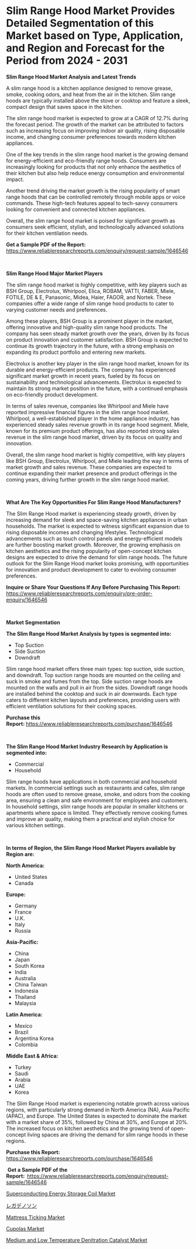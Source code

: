 <p><h1>Slim Range Hood Market Provides Detailed Segmentation of this Market based on Type, Application, and Region and Forecast for the Period from 2024 - 2031</h1></p><p><strong>Slim Range Hood Market Analysis and Latest Trends</strong></p>
<p><p>A slim range hood is a kitchen appliance designed to remove grease, smoke, cooking odors, and heat from the air in the kitchen. Slim range hoods are typically installed above the stove or cooktop and feature a sleek, compact design that saves space in the kitchen.</p><p>The slim range hood market is expected to grow at a CAGR of 12.7% during the forecast period. The growth of the market can be attributed to factors such as increasing focus on improving indoor air quality, rising disposable income, and changing consumer preferences towards modern kitchen appliances.</p><p>One of the key trends in the slim range hood market is the growing demand for energy-efficient and eco-friendly range hoods. Consumers are increasingly looking for products that not only enhance the aesthetics of their kitchen but also help reduce energy consumption and environmental impact.</p><p>Another trend driving the market growth is the rising popularity of smart range hoods that can be controlled remotely through mobile apps or voice commands. These high-tech features appeal to tech-savvy consumers looking for convenient and connected kitchen appliances.</p><p>Overall, the slim range hood market is poised for significant growth as consumers seek efficient, stylish, and technologically advanced solutions for their kitchen ventilation needs.</p></p>
<p><strong>Get a Sample PDF of the Report:&nbsp;</strong> <a href="https://www.reliableresearchreports.com/enquiry/request-sample/1646546">https://www.reliableresearchreports.com/enquiry/request-sample/1646546</a></p>
<p>&nbsp;</p>
<p><strong>Slim Range Hood Major Market Players</strong></p>
<p><p>The slim range hood market is highly competitive, with key players such as BSH Group, Electrolux, Whirlpool, Elica, ROBAM, VATTI, FABER, Miele, FOTILE, DE & E, Panasonic, Midea, Haier, FAGOR, and Nortek. These companies offer a wide range of slim range hood products to cater to varying customer needs and preferences.</p><p>Among these players, BSH Group is a prominent player in the market, offering innovative and high-quality slim range hood products. The company has seen steady market growth over the years, driven by its focus on product innovation and customer satisfaction. BSH Group is expected to continue its growth trajectory in the future, with a strong emphasis on expanding its product portfolio and entering new markets.</p><p>Electrolux is another key player in the slim range hood market, known for its durable and energy-efficient products. The company has experienced significant market growth in recent years, fueled by its focus on sustainability and technological advancements. Electrolux is expected to maintain its strong market position in the future, with a continued emphasis on eco-friendly product development.</p><p>In terms of sales revenue, companies like Whirlpool and Miele have reported impressive financial figures in the slim range hood market. Whirlpool, a well-established player in the home appliance industry, has experienced steady sales revenue growth in its range hood segment. Miele, known for its premium product offerings, has also reported strong sales revenue in the slim range hood market, driven by its focus on quality and innovation.</p><p>Overall, the slim range hood market is highly competitive, with key players like BSH Group, Electrolux, Whirlpool, and Miele leading the way in terms of market growth and sales revenue. These companies are expected to continue expanding their market presence and product offerings in the coming years, driving further growth in the slim range hood market.</p></p>
<p>&nbsp;</p>
<p><strong>What Are The Key Opportunities For Slim Range Hood Manufacturers?</strong></p>
<p><p>The Slim Range Hood market is experiencing steady growth, driven by increasing demand for sleek and space-saving kitchen appliances in urban households. The market is expected to witness significant expansion due to rising disposable incomes and changing lifestyles. Technological advancements such as touch control panels and energy-efficient models are further boosting market growth. Moreover, the growing emphasis on kitchen aesthetics and the rising popularity of open-concept kitchen designs are expected to drive the demand for slim range hoods. The future outlook for the Slim Range Hood market looks promising, with opportunities for innovation and product development to cater to evolving consumer preferences.</p></p>
<p><strong>Inquire or Share Your Questions If Any Before Purchasing This Report:</strong> <a href="https://www.reliableresearchreports.com/enquiry/pre-order-enquiry/1646546">https://www.reliableresearchreports.com/enquiry/pre-order-enquiry/1646546</a></p>
<p>&nbsp;</p>
<p><strong>Market Segmentation</strong></p>
<p><strong>The Slim Range Hood Market Analysis by types is segmented into:</strong></p>
<p><ul><li>Top Suction</li><li>Side Suction</li><li>Downdraft</li></ul></p>
<p><p>Slim range hood market offers three main types: top suction, side suction, and downdraft. Top suction range hoods are mounted on the ceiling and suck in smoke and fumes from the top. Side suction range hoods are mounted on the walls and pull in air from the sides. Downdraft range hoods are installed behind the cooktop and suck in air downwards. Each type caters to different kitchen layouts and preferences, providing users with efficient ventilation solutions for their cooking spaces.</p></p>
<p><strong>Purchase this Report:&nbsp;</strong><a href="https://www.reliableresearchreports.com/purchase/1646546">https://www.reliableresearchreports.com/purchase/1646546</a></p>
<p>&nbsp;</p>
<p><strong>The Slim Range Hood Market Industry Research by Application is segmented into:</strong></p>
<p><ul><li>Commercial</li><li>Household</li></ul></p>
<p><p>Slim range hoods have applications in both commercial and household markets. In commercial settings such as restaurants and cafes, slim range hoods are often used to remove grease, smoke, and odors from the cooking area, ensuring a clean and safe environment for employees and customers. In household settings, slim range hoods are popular in smaller kitchens or apartments where space is limited. They effectively remove cooking fumes and improve air quality, making them a practical and stylish choice for various kitchen settings.</p></p>
<p>&nbsp;</p>
<p><strong>In terms of Region, the Slim Range Hood Market Players available by Region are:</strong></p>
<p>
    <p> <strong> North America: </strong>
        <ul>
            <li>United States</li>
            <li>Canada</li>
        </ul>
        </p> 
    <p> <strong> Europe: </strong>
        <ul>
            <li>Germany</li>
            <li>France</li>
            <li>U.K.</li>
            <li>Italy</li>
            <li>Russia</li>
        </ul>
        </p> 
    <p> <strong> Asia-Pacific: </strong>
        <ul>
            <li>China</li>
            <li>Japan</li>
            <li>South Korea</li>
            <li>India</li>
            <li>Australia</li>
            <li>China Taiwan</li>
            <li>Indonesia</li>
            <li>Thailand</li>
            <li>Malaysia</li>
        </ul>
        </p> 
    <p> <strong> Latin America: </strong>
        <ul>
            <li>Mexico</li>
            <li>Brazil</li>
            <li>Argentina Korea</li>
            <li>Colombia</li>
        </ul>
        </p> 
    <p> <strong> Middle East & Africa: </strong>
        <ul>
            <li>Turkey</li>
            <li>Saudi</li>
            <li>Arabia</li>
            <li>UAE</li>
            <li>Korea</li>
        </ul>
    </p>
    </p>
<p><p>The Slim Range Hood market is experiencing notable growth across various regions, with particularly strong demand in North America (NA), Asia Pacific (APAC), and Europe. The United States is expected to dominate the market with a market share of 35%, followed by China at 30%, and Europe at 20%. The increased focus on kitchen aesthetics and the growing trend of open-concept living spaces are driving the demand for slim range hoods in these regions.</p></p>
<p><strong>Purchase this Report: </strong><a href="https://www.reliableresearchreports.com/purchase/1646546">https://www.reliableresearchreports.com/purchase/1646546</a></p>
<p>&nbsp;<strong>Get a Sample PDF of the Report:&nbsp;&nbsp;</strong><a href="https://www.reliableresearchreports.com/enquiry/request-sample/1646546">https://www.reliableresearchreports.com/enquiry/request-sample/1646546</a></p>
<p><strong></strong></p>
<p><p><a href="https://issuu.com/reportprime-2/docs/superconducting-energy-storage-coil-market-size-20">Superconducting Energy Storage Coil Market</a></p><p><a href="https://github.com/EstaSprer20231/Market-Research-Report-List-1/blob/main/12520225753.md">レガデノソン</a></p><p><a href="https://github.com/khayangel/Market-Research-Report-List-2/blob/main/mattress-ticking-market.md">Mattress Ticking Market</a></p><p><a href="https://github.com/eeaveuhhh/Market-Research-Report-List-1/blob/main/cupolas-market.md">Cupolas Market</a></p><p><a href="https://issuu.com/reportprime-2/docs/medium-and-low-temperature-denitration-catalyst-ma">Medium and Low Temperature Denitration Catalyst Market</a></p></p>